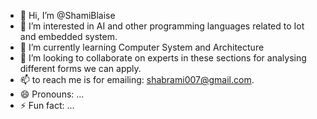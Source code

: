 - 👋 Hi, I’m @ShamiBlaise
- 👀 I’m interested in AI and other programming languages related to Iot and embedded system.
- 🌱 I’m currently learning Computer System and Architecture 
- 💞️ I’m looking to collaborate on experts in these sections for analysing different forms we can apply.
- 📫  to reach me is for emailing: shabrami007@gmail.com.
- 😄 Pronouns: ...
- ⚡ Fun fact: ...

<!---
ShamiBlaise/ShamiBlaise is a ✨ special ✨ repository because its `README.md` (this file) appears on your GitHub profile.
You can click the Preview link to take a look at your changes.
--->
